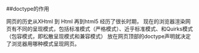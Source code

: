 ##doctype的作用

网页的历史从XHtml 到 Html 再到html5 经历了很长时期，
现在的浏览器渲染网页有不同的呈现模式，包括标准模式（严格模式）、近乎标准模式、和Quirks模式（包容模式，即松散呈现模式和兼容模式）
放在网页顶部的doctype声明就决定了浏览器用哪种模式呈现网页。
